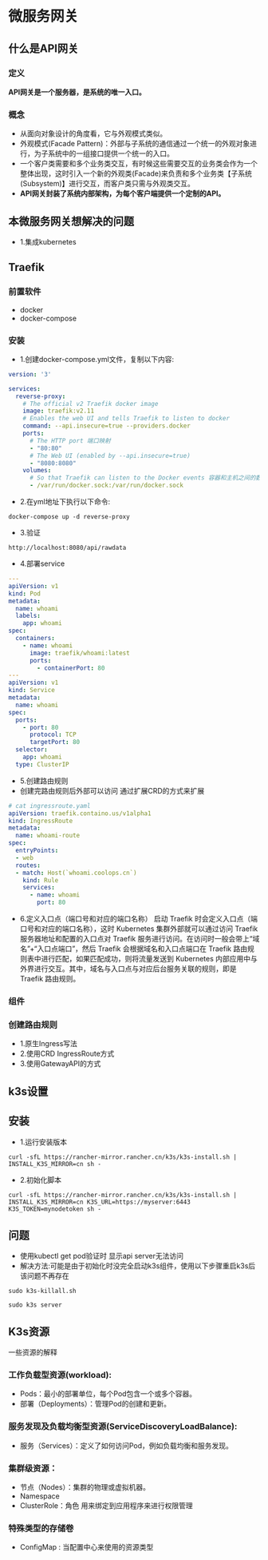 # 微服务网关
## 什么是API网关
### 定义
**API网关是一个服务器，是系统的唯一入口。**
### 概念
* 从面向对象设计的角度看，它与外观模式类似。
* 外观模式(Facade Pattern)：外部与子系统的通信通过一个统一的外观对象进行，为子系统中的一组接口提供一个统一的入口。
* 一个客户类需要和多个业务类交互，有时候这些需要交互的业务类会作为一个整体出现，这时引入一个新的外观类(Facade)来负责和多个业务类【子系统(Subsystem)】进行交互，而客户类只需与外观类交互。
* **API网关封装了系统内部架构，为每个客户端提供一个定制的API。**
## 本微服务网关想解决的问题
* 1.集成kubernetes
## Traefik
### 前置软件
* docker
* docker-compose
### 安装
* 1.创建docker-compose.yml文件，复制以下内容:
```yml
version: '3'

services:
  reverse-proxy:
    # The official v2 Traefik docker image
    image: traefik:v2.11
    # Enables the web UI and tells Traefik to listen to docker
    command: --api.insecure=true --providers.docker
    ports:
      # The HTTP port 端口映射
      - "80:80"
      # The Web UI (enabled by --api.insecure=true)
      - "8080:8080"
    volumes:
      # So that Traefik can listen to the Docker events 容器和主机之间的数据卷映射
      - /var/run/docker.sock:/var/run/docker.sock
```
* 2.在yml地址下执行以下命令:
```shell
docker-compose up -d reverse-proxy
```
* 3.验证
```
http://localhost:8080/api/rawdata
```
* 4.部署service
```yaml
---
apiVersion: v1
kind: Pod
metadata:
  name: whoami
  labels:
    app: whoami
spec:
  containers:
    - name: whoami
      image: traefik/whoami:latest
      ports:
        - containerPort: 80
---
apiVersion: v1
kind: Service
metadata:
  name: whoami
spec:
  ports:
    - port: 80
      protocol: TCP
      targetPort: 80
  selector:
    app: whoami
  type: ClusterIP
```
* 5.创建路由规则
* 创建完路由规则后外部可以访问 通过扩展CRD的方式来扩展
```yaml
# cat ingressroute.yaml 
apiVersion: traefik.containo.us/v1alpha1
kind: IngressRoute
metadata:
  name: whoami-route
spec:
  entryPoints:
  - web
  routes:
  - match: Host(`whoami.coolops.cn`)
    kind: Rule
    services:
      - name: whoami
        port: 80 
```
* 6.定义入口点（端口号和对应的端口名称）
启动 Traefik 时会定义入口点（端口号和对应的端口名称），这时 Kubernetes 集群外部就可以通过访问 Traefik 服务器地址和配置的入口点对 Traefik 服务进行访问。在访问时一般会带上“域名”+“入口点端口”，然后 Traefik 会根据域名和入口点端口在 Traefik 路由规则表中进行匹配，如果匹配成功，则将流量发送到 Kubernetes 内部应用中与外界进行交互。其中，域名与入口点与对应后台服务关联的规则，即是 Traefik 路由规则。
### 组件
### 创建路由规则
* 1.原生Ingress写法
* 2.使用CRD IngressRoute方式
* 3.使用GatewayAPI的方式
## k3s设置
## 安装
* 1.运行安装版本
```shell
curl -sfL https://rancher-mirror.rancher.cn/k3s/k3s-install.sh | INSTALL_K3S_MIRROR=cn sh -
```
* 2.初始化脚本
```shell
curl -sfL https://rancher-mirror.rancher.cn/k3s/k3s-install.sh | INSTALL_K3S_MIRROR=cn K3S_URL=https://myserver:6443 K3S_TOKEN=mynodetoken sh -
```
## 问题
* 使用kubectl get pod验证时 显示api server无法访问
* 解决方法:可能是由于初始化时没完全启动k3s组件，使用以下步骤重启k3s后该问题不再存在
```shell
sudo k3s-killall.sh
```
```shell
sudo k3s server
```
## K3s资源
一些资源的解释
### 工作负载型资源(workload):
* Pods：最小的部署单位，每个Pod包含一个或多个容器。
* 部署（Deployments）：管理Pod的创建和更新。
### 服务发现及负载均衡型资源(ServiceDiscoveryLoadBalance): 
* 服务（Services）：定义了如何访问Pod，例如负载均衡和服务发现。
### 集群级资源：
* 节点（Nodes）：集群的物理或虚拟机器。
* Namespace
* ClusterRole：角色 用来绑定到应用程序来进行权限管理
### 特殊类型的存储卷
* ConfigMap : 当配置中心来使用的资源类型
